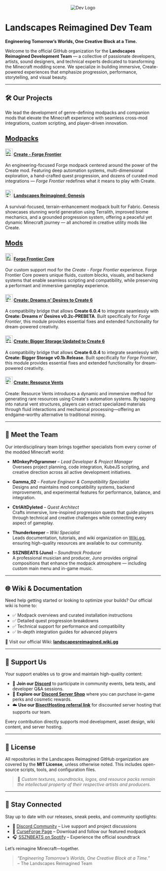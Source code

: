 <p align="center">
  <img src="https://avatars.githubusercontent.com/u/212823215?s=200&v=4" alt="Dev Logo" />
</p>

# Landscapes Reimagined Dev Team

**Engineering Tomorrow’s Worlds, One Creative Block at a Time.**

Welcome to the official GitHub organization for the **Landscapes Reimagined Development Team** — a collective of passionate developers, artists, sound designers, and technical experts dedicated to transforming the Minecraft modding scene. We specialize in building immersive, Create-powered experiences that emphasize progression, performance, storytelling, and visual beauty.

---

## 🛠️ Our Projects

We lead the development of genre-defining modpacks and companion mods that elevate the Minecraft experience with seamless cross-mod integrations, custom scripting, and player-driven innovation.
## <u>Modpacks</u>
#### <img src="https://media.forgecdn.net/avatars/1186/266/638760292700710009.png" alt="FF Logo" width="24"/> [Create - Forge Frontier](https://www.curseforge.com/minecraft/modpacks/forge-frontier)  
An engineering-focused Forge modpack centered around the power of the Create mod. Featuring deep automation systems, multi-dimensional exploration, a hand-crafted quest progression, and dozens of curated mod integrations — *Forge Frontier* redefines what it means to play with Create.

#### <img src="https://cdn.modrinth.com/data/MdznSbKA/5b106d3f8e7f42ab1613e1b6f08da918d2c6eb90_96.webp" alt="Genesis Logo" width="24"/> [Landscapes Reimagined: Genesis](https://modrinth.com/modpack/landscapes-reimagined-genesis)  
A survival-focused, terrain-enhancement modpack built for Fabric. Genesis showcases stunning world generation using Terralith, improved biome mechanics, and a grounded progression system, offering a peaceful yet dynamic Minecraft journey — all anchored in creative utility mods like Create.

## <u>Mods</u>
#### <img src="https://media.forgecdn.net/avatars/1157/652/638725737310519772.png" alt="FF Core Logo" width="24"/> [Forge Frontier Core](https://www.curseforge.com/minecraft/mc-mods/forge-frontier-core)  
Our custom support mod for the *Create - Forge Frontier* experience. Forge Frontier Core powers unique fluids, custom blocks, visuals, and backend systems that enable seamless scripting and compatibility, while preserving a performant and immersive gameplay experience.

#### <img src="https://media.forgecdn.net/avatars/1285/596/638836094521413585.png" alt="DnD Compat Logo" width="24"/> [Create: Dreams n' Desires to Create 6](https://www.curseforge.com/minecraft/mc-mods/create-dreams-n-desires-updated-to-create-6)  
A compatibility bridge that allows **Create 6.0.4** to integrate seamlessly with **Create: Dreams n' Desires v0.2c-PREBETA**. Built specifically for *Forge Frontier*, this module provides essential fixes and extended functionality for dream-powered creativity.

#### <img src="https://media.forgecdn.net/avatars/1297/821/638843578349352798.png" alt="BS Compat Logo" width="24"/> [Create: Bigger Storage Updated to Create 6](https://www.curseforge.com/minecraft/mc-mods/create-bigger-storage-updated-to-create-6)
A compatibility bridge that allows **Create 6.0.4** to integrate seamlessly with **Create: Bigger Storage v0.1b.Release**. Built specifically for *Forge Frontier*, this module provides essential fixes and extended functionality for dream-powered creativity.

#### <img src="https://media.forgecdn.net/avatars/1317/419/638856530183321290.png" alt="Resource Vents Logo" width="24"/> [Create: Resource Vents](https://www.curseforge.com/minecraft/mc-mods/create-resource-vents)
Create: Resource Vents introduces a dynamic and immersive method for generating rare resources using Create's automation systems. By tapping into natural vent structures, players can extract specialized materials through fluid interactions and mechanical processing—offering an endgame-worthy alternative to traditional mining.

---

## 👥 Meet the Team

Our interdisciplinary team brings together specialists from every corner of the modded Minecraft world:

- **M0nkeyPr0grammer** – *Lead Developer & Project Manager*  
  Oversees project planning, code integration, KubeJS scripting, and creative direction across all active development initiatives.

- **Gamma_02** – *Feature Engineer & Compatibility Specialist*  
  Designs and maintains mod compatibility systems, backend improvements, and experimental features for performance, balance, and integration.

- **CtrlAltDyleted** – *Quest Architect*  
  Crafts immersive, lore-inspired progression quests that guide players through technical and creative challenges while connecting every aspect of gameplay.

- **Thunderkeeper** – *Wiki Specialist*  
  Leads documentation, tutorials, and wiki organization on [Wiki.gg](https://landscapesreimagined.wiki.gg), ensuring high-quality resources are available to our community.

- **SSZNBEATS (Juno)** – *Soundtrack Producer*  
  A professional musician and producer, Juno provides original compositions that enhance the modpack atmosphere — including custom main menu and in-game music.

---

## 🌐 Wiki & Documentation

Need help getting started or looking to optimize your builds? Our official wiki is home to:

- ✅ Modpack overviews and curated installation instructions  
- ✅ Detailed quest progression breakdowns  
- ✅ Technical support for performance and compatibility  
- ✅ In-depth integration guides for advanced players  

📖 Visit our official Wiki: **[landscapesreimagined.wiki.gg](https://landscapesreimagined.wiki.gg)**

---

## 🤝 Support Us

Your support enables us to grow and maintain high-quality content:

- 🧢 **Join our [Discord](https://discord.gg/quenZthXgy)** to participate in community events, beta tests, and developer Q&A sessions.  
- 🛒 **Explore our [Discord Server Shop](https://discord.com/servers/landscapes-reimagined-1097668922737696919)** where you can purchase in-game perks and cosmetic rewards.  
- ☁️ **Use our [BisectHosting referral link](https://bisecthosting.com/M0nkeyPr0grammer?r=github)** for discounted server hosting that supports our team.  

Every contribution directly supports mod development, asset design, wiki content, and server hosting.

---

## 📜 License

All repositories in the Landscapes Reimagined GitHub organization are covered by the **MIT License**, unless otherwise noted. This includes open-source scripts, tools, and configuration files.

> 🎨 *Custom textures, soundtracks, logos, and resource packs remain the intellectual property of their respective artists and producers.*

---

## 🚀 Stay Connected

Stay up to date with our releases, sneak peeks, and community spotlights:

- 💬 [Discord Community](https://discord.gg/quenZthXgy) – Live support and project discussions  
- 🧭 [CurseForge Page](https://www.curseforge.com/minecraft/modpacks/create-forge-frontier) – Download and follow our featured modpack  
- 🎧 [SSZNBEATS on Spotify](https://open.spotify.com/search/SSZNBEATS) – Experience the official soundtrack  

Let’s reimagine Minecraft—together.

> *“Engineering Tomorrow’s Worlds, One Creative Block at a Time.”*  
> – The Landscapes Reimagined Team
